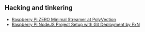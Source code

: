 ## Hacking and tinkering

* [Raspberry Pi ZERO Minimal Streamer at PolyVection](https://polyvection.com/guides/raspberry-pi-zero-minimal-streamer/)
* [Raspberry Pi NodeJS Project Setup with Git Deployment by FxN](http://blog.fxndev.com/raspberry-pi-nodejs-project-setup/)



